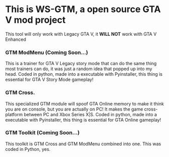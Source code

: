 # This is WS-GTM, a open source GTA V mod project
This tool will only work with Legacy GTA V, it **WILL NOT** work with GTA V Enhanced

### GTM ModMenu (Coming Soon...)
This is a trainer for GTA V Legacy story mode that can do the same thing most trainers can do, it was just a random idea that popped up into my head. Coded in python, made into a executable with Pyinstaller, this thing is essential for GTA V Story Mode gameplay!

### GTM Cross.
This specialized GTM module will spoof GTA Online memory to make it think you are on console, but you are actually on PC! It makes the game cross-platform between PC and Xbox Series X|S. Coded in python, made into a executable with Pyinstaller, this thing is essential for GTA Online gameplay!

### GTM Toolkit (Coming Soon...)
This toolkit is GTM Cross and GTM ModMenu combined into one. This was coded in Python, yes.
